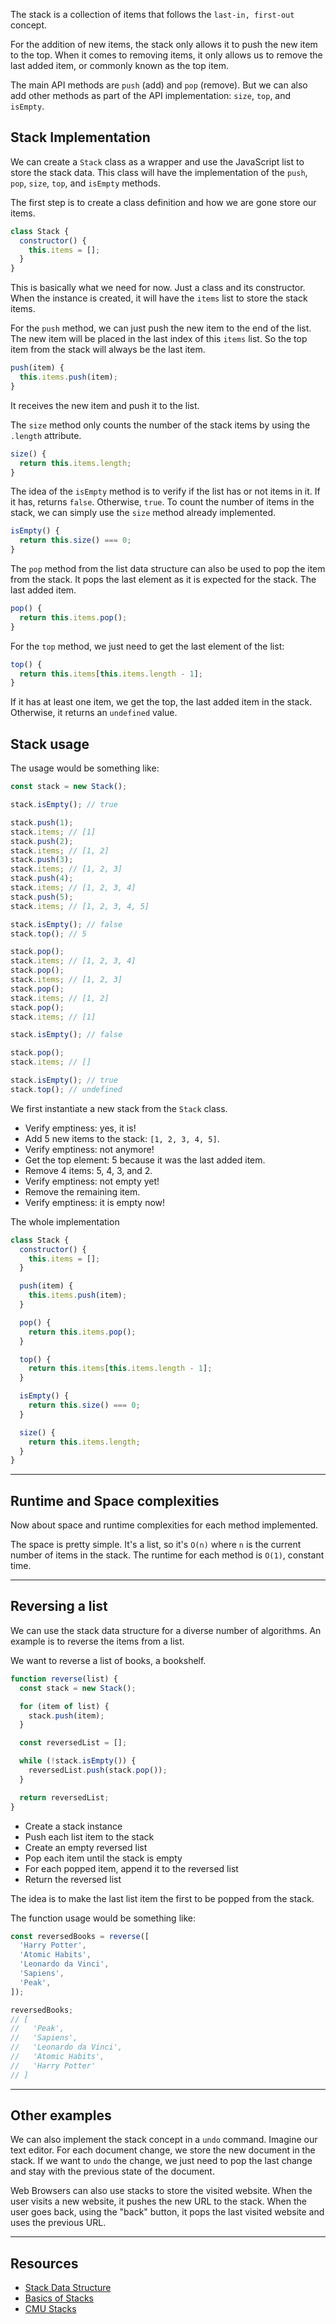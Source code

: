 The stack is a collection of items that follows the `last-in, first-out` concept.

For the addition of new items, the stack only allows it to push the new item to the top. When it comes to removing items, it only allows us to remove the last added item, or commonly known as the top item.

The main API methods are `push` (add) and `pop` (remove). But we can also add other methods as part of the API implementation: `size`, `top`, and `isEmpty`.

## Stack Implementation

We can create a `Stack` class as a wrapper and use the JavaScript list to store the stack data. This class will have the implementation of the `push`, `pop`, `size`, `top`, and `isEmpty` methods.

The first step is to create a class definition and how we are gone store our items.

```javascript
class Stack {
  constructor() {
    this.items = [];
  }
}
```

This is basically what we need for now. Just a class and its constructor. When the instance is created, it will have the `items` list to store the stack items.

For the `push` method, we can just push the new item to the end of the list. The new item will be placed in the last index of this `items` list. So the top item from the stack will always be the last item.

```javascript
push(item) {
  this.items.push(item);
}
```

It receives the new item and push it to the list.

The `size` method only counts the number of the stack items by using the `.length` attribute.

```javascript
size() {
  return this.items.length;
}
```

The idea of the `isEmpty` method is to verify if the list has or not items in it. If it has, returns `false`. Otherwise, `true`. To count the number of items in the stack, we can simply use the `size` method already implemented.

```javascript
isEmpty() {
  return this.size() === 0;
}
```

The `pop` method from the list data structure can also be used to pop the item from the stack. It pops the last element as it is expected for the stack. The last added item.

```javascript
pop() {
  return this.items.pop();
}
```

For the `top` method, we just need to get the last element of the list:

```javascript
top() {
  return this.items[this.items.length - 1];
}
```

If it has at least one item, we get the top, the last added item in the stack. Otherwise, it returns an `undefined` value.

## Stack usage

The usage would be something like:

```javascript
const stack = new Stack();

stack.isEmpty(); // true

stack.push(1);
stack.items; // [1]
stack.push(2);
stack.items; // [1, 2]
stack.push(3);
stack.items; // [1, 2, 3]
stack.push(4);
stack.items; // [1, 2, 3, 4]
stack.push(5);
stack.items; // [1, 2, 3, 4, 5]

stack.isEmpty(); // false
stack.top(); // 5

stack.pop();
stack.items; // [1, 2, 3, 4]
stack.pop();
stack.items; // [1, 2, 3]
stack.pop();
stack.items; // [1, 2]
stack.pop();
stack.items; // [1]

stack.isEmpty(); // false

stack.pop();
stack.items; // []

stack.isEmpty(); // true
stack.top(); // undefined
```

We first instantiate a new stack from the `Stack` class.

- Verify emptiness: yes, it is!
- Add 5 new items to the stack: `[1, 2, 3, 4, 5]`.
- Verify emptiness: not anymore!
- Get the top element: 5 because it was the last added item.
- Remove 4 items: 5, 4, 3, and 2.
- Verify emptiness: not empty yet!
- Remove the remaining item.
- Verify emptiness: it is empty now!

The whole implementation

```javascript
class Stack {
  constructor() {
    this.items = [];
  }

  push(item) {
    this.items.push(item);
  }

  pop() {
    return this.items.pop();
  }

  top() {
    return this.items[this.items.length - 1];
  }

  isEmpty() {
    return this.size() === 0;
  }

  size() {
    return this.items.length;
  }
}
```

---

## Runtime and Space complexities

Now about space and runtime complexities for each method implemented.

The space is pretty simple. It's a list, so it's `O(n)` where `n` is the current number of items in the stack. The runtime for each method is `O(1)`, constant time.

---

## Reversing a list

We can use the stack data structure for a diverse number of algorithms. An example is to reverse the items from a list.

We want to reverse a list of books, a bookshelf.

```javascript
function reverse(list) {
  const stack = new Stack();

  for (item of list) {
    stack.push(item);
  }

  const reversedList = [];

  while (!stack.isEmpty()) {
    reversedList.push(stack.pop());
  }

  return reversedList;
}
```

- Create a stack instance
- Push each list item to the stack
- Create an empty reversed list
- Pop each item until the stack is empty
- For each popped item, append it to the reversed list
- Return the reversed list

The idea is to make the last list item the first to be popped from the stack.

The function usage would be something like:

```javascript
const reversedBooks = reverse([
  'Harry Potter',
  'Atomic Habits',
  'Leonardo da Vinci',
  'Sapiens',
  'Peak',
]);

reversedBooks;
// [
//   'Peak',
//   'Sapiens',
//   'Leonardo da Vinci',
//   'Atomic Habits',
//   'Harry Potter'
// ]
```

---

## Other examples

We can also implement the stack concept in a `undo` command. Imagine our text editor. For each document change, we store the new document in the stack. If we want to `undo` the change, we just need to pop the last change and stay with the previous state of the document.

Web Browsers can also use stacks to store the visited website. When the user visits a new website, it pushes the new URL to the stack. When the user goes back, using the "back" button, it pops the last visited website and uses the previous URL.

---

## Resources

- [Stack Data Structure](https://www.geeksforgeeks.org/stack-data-structure-introduction-program/)
- [Basics of Stacks](https://www.hackerearth.com/pt-br/practice/data-structures/stacks/basics-of-stacks/tutorial/)
- [CMU Stacks](https://www.cs.cmu.edu/~adamchik/15-121/lectures/Stacks%20and%20Queues/Stacks%20and%20Queues.html)
